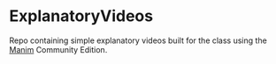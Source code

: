 # ExplanatoryVideos
Repo containing simple explanatory videos built for the class using the [Manim](https://docs.manim.community/en/stable/index.html) Community Edition.
